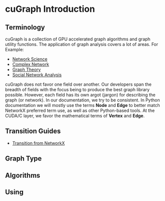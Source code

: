 
# cuGraph Introduction


## Terminology

cuGraph is a collection of GPU accelerated graph algorithms and graph utility
functions. The application of graph analysis covers a lot of areas.
For Example:
* [Network Science](https://en.wikipedia.org/wiki/Network_science)
* [Complex Network](https://en.wikipedia.org/wiki/Complex_network)
* [Graph Theory](https://en.wikipedia.org/wiki/Graph_theory)
* [Social Network Analysis](https://en.wikipedia.org/wiki/Social_network_analysis)

cuGraph does not favor one field over another.  Our developers span the
breadth of fields with the focus being to produce the best graph library
possible.  However, each field has its own argot (jargon) for describing the
graph (or network).  In our documentation, we try to be consistent.  In Python
documentation we will mostly use the terms __Node__ and __Edge__ to better
match NetworkX preferred term use, as well as other Python-based tools.  At
the CUDA/C layer, we favor the mathematical terms of __Vertex__ and __Edge__.  

## Transition Guides
* [Transition from NetworkX](./pdfs/Nx-Transition-Guild.pdf)



## Graph Type


## Algorithms


## Using
